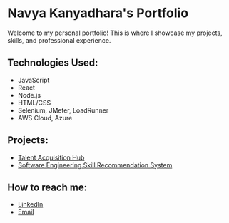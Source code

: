 # Navya Kanyadhara's Portfolio

Welcome to my personal portfolio! This is where I showcase my projects, skills, and professional experience. 

## Technologies Used:
- JavaScript
- React
- Node.js
- HTML/CSS
- Selenium, JMeter, LoadRunner
- AWS Cloud, Azure

## Projects:
- [Talent Acquisition Hub](https://github.com/navya0803/Talent-Acquistion-Hub)
- [Software Engineering Skill Recommendation System](https://github.com/navya0803/Software_Engineering_Skill_Recommendation_System)

## How to reach me:
- [LinkedIn](https://www.linkedin.com/in/kanyadhara-navya0803/)
- [Email](mailto:navya@example.com)
